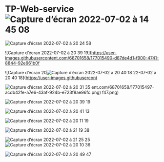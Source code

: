 # TP-Web-service![Capture d’écran 2022-07-02 à 14 45 08](https://user-images.githubusercontent.com/68701658/177004733-9e8830c0-28bf-4207-884a-73a0c431c537.png)
![Capture d’écran 2022-07-02 à 20 24 58](https://user-images.githubusercontent.com/68701658/177015489-e7ef2aad-7390-404a-9e22-deff8e958c3e.png)

![Capture d’écran 2022-07-02 à 20 39 19](https://user-images.githubusercontent.com/68701658/177015490-d87de4d1-f900-4741-8844-92e661b0f

![Capture d’écran 20![Capture d’écran 2022-07-02 à 20 40 18](https://user-images.githubusercontent.com/68701658/177015694-7189cf13-e9ed-4a2c-b27e-a46dfa9f752c.png)
22-07-02 à 20 40 18](https://user-images.githubusercont

![Capture d’écran 2022-07-02 à 20 31 35](https://user-images.githubusercontent.com/68701658/177015612-080802c9-0de1-4c1a-879c-2430d8c1e3e5.png)
ent.com/68701658/177015497-acdb42fe-a7e6-43af-924b-e723f8ae96fc.png)
f47.png)

![Capture d’écran 2022-07-02 à 20 39 19](https://user-images.githubusercontent.com/68701658/177015659-7e0b9125-58a3-47cd-a377-218063c537e1.png)

![Capture d’écran 2022-07-02 à 20 41 13](https://user-images.githubusercontent.com/68701658/177015520-6c219de1-7f65-4930-a94b-eac419fcd02d.png)



![Capture d’écran 2022-07-02 à 20 11 19](https://user-images.githubusercontent.com/68701658/177015568-29fa529d-5488-4185-928a-6df5acb14652.png)


![Capture d’écran 2022-07-02 à 21 19 38](https://user-images.githubusercontent.com/68701658/177015577-a83a04b9-7a12-4720-9165-2ae74dfa9164.png)


![Capture d’écran 2022-07-02 à 21 25 25](https://user-images.githubusercontent.com/68701658/177015580-2f3b3a6f-8f2c-449c-b9a1-222c48e383a4.png)
![Capture d’écran 2022-07-02 à 20 10 36](https://user-images.githubusercontent.com/68701658/177015740-d7a59540-2aba-4e33-8dfa-5328f9279b08.png)

![Capture d’écran 2022-07-02 à 20 49 47](https://user-images.githubusercontent.com/68701658/177015741-2648d02d-11c1-4979-bea0-7d3b822db6ae.png)



